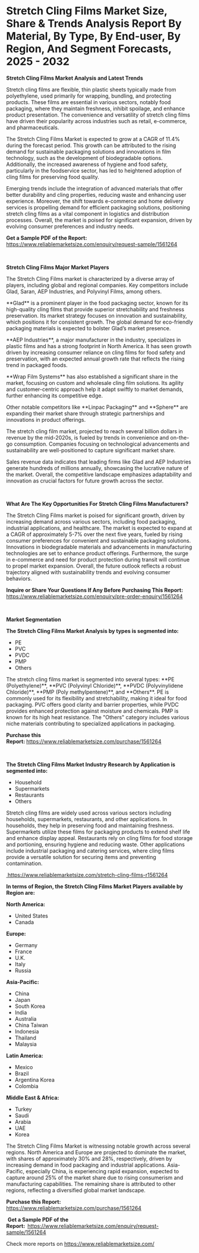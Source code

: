 <p><h1>Stretch Cling Films Market Size, Share & Trends Analysis Report By Material, By Type, By End-user, By Region, And Segment Forecasts, 2025 - 2032</h1></p><p><strong>Stretch Cling Films Market Analysis and Latest Trends</strong></p>
<p><p>Stretch cling films are flexible, thin plastic sheets typically made from polyethylene, used primarily for wrapping, bundling, and protecting products. These films are essential in various sectors, notably food packaging, where they maintain freshness, inhibit spoilage, and enhance product presentation. The convenience and versatility of stretch cling films have driven their popularity across industries such as retail, e-commerce, and pharmaceuticals.</p><p>The Stretch Cling Films Market is expected to grow at a CAGR of 11.4% during the forecast period. This growth can be attributed to the rising demand for sustainable packaging solutions and innovations in film technology, such as the development of biodegradable options. Additionally, the increased awareness of hygiene and food safety, particularly in the foodservice sector, has led to heightened adoption of cling films for preserving food quality.</p><p>Emerging trends include the integration of advanced materials that offer better durability and cling properties, reducing waste and enhancing user experience. Moreover, the shift towards e-commerce and home delivery services is propelling demand for efficient packaging solutions, positioning stretch cling films as a vital component in logistics and distribution processes. Overall, the market is poised for significant expansion, driven by evolving consumer preferences and industry needs.</p></p>
<p><strong>Get a Sample PDF of the Report:&nbsp;</strong> <a href="https://www.reliablemarketsize.com/enquiry/request-sample/1561264?utm_campaign=1901&utm_medium=2&utm_source=Github&utm_content=ia&utm_term=01022025&utm_id=stretch-cling-films">https://www.reliablemarketsize.com/enquiry/request-sample/1561264</a></p>
<p>&nbsp;</p>
<p><strong>Stretch Cling Films Major Market Players</strong></p>
<p><p>The Stretch Cling Films market is characterized by a diverse array of players, including global and regional companies. Key competitors include Glad, Saran, AEP Industries, and Polyvinyl Films, among others. </p><p>**Glad** is a prominent player in the food packaging sector, known for its high-quality cling films that provide superior stretchability and freshness preservation. Its market strategy focuses on innovation and sustainability, which positions it for consistent growth. The global demand for eco-friendly packaging materials is expected to bolster Glad’s market presence.</p><p>**AEP Industries**, a major manufacturer in the industry, specializes in plastic films and has a strong footprint in North America. It has seen growth driven by increasing consumer reliance on cling films for food safety and preservation, with an expected annual growth rate that reflects the rising trend in packaged foods.</p><p>**Wrap Film Systems** has also established a significant share in the market, focusing on custom and wholesale cling film solutions. Its agility and customer-centric approach help it adapt swiftly to market demands, further enhancing its competitive edge.</p><p>Other notable competitors like **Linpac Packaging** and **Sphere** are expanding their market share through strategic partnerships and innovations in product offerings. </p><p>The stretch cling film market, projected to reach several billion dollars in revenue by the mid-2020s, is fueled by trends in convenience and on-the-go consumption. Companies focusing on technological advancements and sustainability are well-positioned to capture significant market share.</p><p>Sales revenue data indicates that leading firms like Glad and AEP Industries generate hundreds of millions annually, showcasing the lucrative nature of the market. Overall, the competitive landscape emphasizes adaptability and innovation as crucial factors for future growth across the sector.</p></p>
<p>&nbsp;</p>
<p><strong>What Are The Key Opportunities For Stretch Cling Films Manufacturers?</strong></p>
<p><p>The Stretch Cling Films market is poised for significant growth, driven by increasing demand across various sectors, including food packaging, industrial applications, and healthcare. The market is expected to expand at a CAGR of approximately 5-7% over the next five years, fueled by rising consumer preferences for convenient and sustainable packaging solutions. Innovations in biodegradable materials and advancements in manufacturing technologies are set to enhance product offerings. Furthermore, the surge in e-commerce and need for product protection during transit will continue to propel market expansion. Overall, the future outlook reflects a robust trajectory aligned with sustainability trends and evolving consumer behaviors.</p></p>
<p><strong>Inquire or Share Your Questions If Any Before Purchasing This Report:</strong> <a href="https://www.reliablemarketsize.com/enquiry/pre-order-enquiry/1561264?utm_campaign=1901&utm_medium=2&utm_source=Github&utm_content=ia&utm_term=01022025&utm_id=stretch-cling-films">https://www.reliablemarketsize.com/enquiry/pre-order-enquiry/1561264</a></p>
<p>&nbsp;</p>
<p><strong>Market Segmentation</strong></p>
<p><strong>The Stretch Cling Films Market Analysis by types is segmented into:</strong></p>
<p><ul><li>PE</li><li>PVC</li><li>PVDC</li><li>PMP</li><li>Others</li></ul></p>
<p><p>The stretch cling films market is segmented into several types: **PE (Polyethylene)**, **PVC (Polyvinyl Chloride)**, **PVDC (Polyvinylidene Chloride)**, **PMP (Poly methylpentene)**, and **Others**. PE is commonly used for its flexibility and stretchability, making it ideal for food packaging. PVC offers good clarity and barrier properties, while PVDC provides enhanced protection against moisture and chemicals. PMP is known for its high heat resistance. The "Others" category includes various niche materials contributing to specialized applications in packaging.</p></p>
<p><strong>Purchase this Report:&nbsp;</strong><a href="https://www.reliablemarketsize.com/purchase/1561264?utm_campaign=1901&utm_medium=2&utm_source=Github&utm_content=ia&utm_term=01022025&utm_id=stretch-cling-films">https://www.reliablemarketsize.com/purchase/1561264</a></p>
<p>&nbsp;</p>
<p><strong>The Stretch Cling Films Market Industry Research by Application is segmented into:</strong></p>
<p><ul><li>Household</li><li>Supermarkets</li><li>Restaurants</li><li>Others</li></ul></p>
<p><p>Stretch cling films are widely used across various sectors including households, supermarkets, restaurants, and other applications. In households, they help in preserving food and maintaining freshness. Supermarkets utilize these films for packaging products to extend shelf life and enhance display appeal. Restaurants rely on cling films for food storage and portioning, ensuring hygiene and reducing waste. Other applications include industrial packaging and catering services, where cling films provide a versatile solution for securing items and preventing contamination.</p></p>
<p><a href="https://www.reliablemarketsize.com/stretch-cling-films-r1561264?utm_campaign=1901&utm_medium=2&utm_source=Github&utm_content=ia&utm_term=01022025&utm_id=stretch-cling-films">&nbsp;https://www.reliablemarketsize.com/stretch-cling-films-r1561264</a></p>
<p><strong>In terms of Region, the Stretch Cling Films Market Players available by Region are:</strong></p>
<p>
    <p> <strong> North America: </strong>
        <ul>
            <li>United States</li>
            <li>Canada</li>
        </ul>
        </p> 
    <p> <strong> Europe: </strong>
        <ul>
            <li>Germany</li>
            <li>France</li>
            <li>U.K.</li>
            <li>Italy</li>
            <li>Russia</li>
        </ul>
        </p> 
    <p> <strong> Asia-Pacific: </strong>
        <ul>
            <li>China</li>
            <li>Japan</li>
            <li>South Korea</li>
            <li>India</li>
            <li>Australia</li>
            <li>China Taiwan</li>
            <li>Indonesia</li>
            <li>Thailand</li>
            <li>Malaysia</li>
        </ul>
        </p> 
    <p> <strong> Latin America: </strong>
        <ul>
            <li>Mexico</li>
            <li>Brazil</li>
            <li>Argentina Korea</li>
            <li>Colombia</li>
        </ul>
        </p> 
    <p> <strong> Middle East & Africa: </strong>
        <ul>
            <li>Turkey</li>
            <li>Saudi</li>
            <li>Arabia</li>
            <li>UAE</li>
            <li>Korea</li>
        </ul>
    </p>
    </p>
<p><p>The Stretch Cling Films Market is witnessing notable growth across several regions. North America and Europe are projected to dominate the market, with shares of approximately 30% and 28%, respectively, driven by increasing demand in food packaging and industrial applications. Asia-Pacific, especially China, is experiencing rapid expansion, expected to capture around 25% of the market share due to rising consumerism and manufacturing capabilities. The remaining share is attributed to other regions, reflecting a diversified global market landscape.</p></p>
<p><strong>Purchase this Report: </strong><a href="https://www.reliablemarketsize.com/purchase/1561264?utm_campaign=1901&utm_medium=2&utm_source=Github&utm_content=ia&utm_term=01022025&utm_id=stretch-cling-films">https://www.reliablemarketsize.com/purchase/1561264</a></p>
<p>&nbsp;<strong>Get a Sample PDF of the Report:&nbsp;&nbsp;</strong><a href="https://www.reliablemarketsize.com/enquiry/request-sample/1561264?utm_campaign=1901&utm_medium=2&utm_source=Github&utm_content=ia&utm_term=01022025&utm_id=stretch-cling-films">https://www.reliablemarketsize.com/enquiry/request-sample/1561264</a></p>
<p><strong></strong></p>
<p>Check more reports on <a href="https://www.reliablemarketsize.com/?utm_campaign=1901&utm_medium=2&utm_source=Github&utm_content=ia&utm_term=01022025&utm_id=stretch-cling-films">https://www.reliablemarketsize.com/</a></p>
